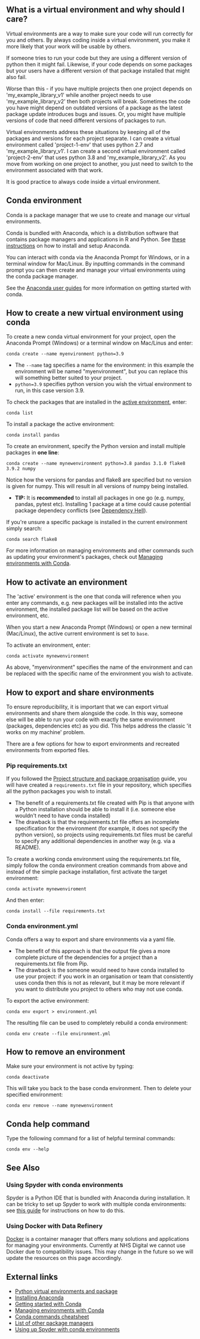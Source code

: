 ## What is a virtual environment and why should I care?
Virtual environments are a way to make sure your code will run correctly for you and others. By always coding inside a virtual environment, you make it more likely that your work will be usable by others. 

If someone tries to run your code but they are using a different version of python then it might fail. Likewise, if your code depends on some packages but your users have a different version of that package installed that might also fail. 

Worse than this - if you have multiple projects then one project depends on 'my_example_library_v1' while another project needs to use 'my_example_library_v2' then both projects will break. Sometimes the code you have might depend on outdated versions of a package as the latest package update introduces bugs and issues. Or, you might have multiple versions of code that need different versions of packages to run.

Virtual environments address these situations by keeping all of the packages and versions for each project separate. I can create a virtual environment called 'project-1-env' that uses python 2.7 and 'my_example_library_v1'. I can create a second virtual environment called 'project-2-env' that uses python 3.8 and 'my_example_library_v2'. As you move from working on one project to another, you just need to switch to the environment associated with that work. 

It is good practice to always code inside a virtual environment. 
<br/>

## Conda environment
Conda is a package manager that we use to create and manage our virtual environments. 

Conda is bundled with Anaconda, which is a distribution software that contains package managers and applications in R and Python. See [these instructions][install-anaconda] on how to install and setup Anaconda. 

You can interact with conda via the Anaconda Prompt for Windows, or in a terminal window for Mac/Linux. By inputting commands in the command prompt you can then create and manage your virtual environments using the conda package manager. 

See the [Anaconda user guides][conda-getting-started] for more information on getting started with conda.

## How to create a new virtual environment using conda
To create a new conda virtual environment for your project, open the Anaconda Prompt (Windows) or a terminal window on Mac/Linus and enter:
```
conda create --name myenvironment python=3.9
```
- The `--name` tag specifies a name for the environment: in this example the environment will be named "myenvironment", but you can replace this will something better suited to your project.
- `python=3.9` specifies python version you wish the virtual environment to run, in this case version 3.9.


To check the packages that are installed in the [active environment](#how-to-activate-an-environment), enter: 
```
conda list
```

To install a package the active environment:
```
conda install pandas
```

To create an environment, specify the Python version and install multiple packages in **one line**:
```
conda create --name mynewenvironment python=3.8 pandas 3.1.0 flake8 3.9.2 numpy
```
Notice how the versions for pandas and flake8 are specified but no version is given for numpy. This will result in all versions of numpy being installed.

* **TIP:** It is **recommended** to install all packages in one go (e.g. numpy, pandas, pytest etc). Installing 1 package at a time could cause potential package dependecy conflicts (see [Dependency Hell][dependency-hell]).

If you're unsure a specific package is installed in the current environment simply search:
```
conda search flake8
```
For more information on managing environments and other commands such as updating your environment's packages, check out [Managing environments with Conda][managing-conda-envs].
<br/>

## How to activate an environment
The 'active' environment is the one that conda will reference when you enter any commands, e.g. new packages will be installed into the active environment, the installed package list will be based on the active environment, etc.

When you start a new Anaconda Prompt (Windows) or open a new terminal (Mac/Linux), the active current environment is set to ```base```. 

To activate an environment, enter:
```
conda activate mynewenvironment
```
As above, "myenvironment" specifies the name of the environment and can be replaced with the specific name of the environment you wish to activate.


## How to export and share environments
To ensure reproducibility, it is important that we can export virtual environments and share them alongside the code. In this way, someone else will be able to run your code with exactly the same environment (packages, dependencies etc) as you did. This helps address the classic 'it works on my machine' problem. 

There are a few options for how to export environments and recreated environments from exported files.

### Pip requirements.txt
If you followed the [Project structure and package organisation][project-guide] guide, you will have created a ```requirements.txt``` file in your repository, which specifies all the python packages you wish to install. 

- The benefit of a requirements.txt file created with Pip is that anyone with a Python installation should be able to install it (i.e. someone else wouldn't need to have conda installed)
- The drawback is that the requirements.txt file offers an incomplete specification for the environment (for example, it does not specify the python version), so projects using requirements.txt files must be careful to specify any additional dependencies in another way (e.g. via a README).

To create a working conda environment using the requirements.txt file, simply follow the conda environment creation commands from above and instead of the simple package installation, first activate the target environment:
```
conda activate mynewenviroment
```

And then enter:
```
conda install --file requirements.txt
```

### Conda environment.yml
Conda offers a way to export and share environments via a yaml file.

- The benefit of this approach is that the output file gives a more complete picture of the dependencies for a project than a requirements.txt file from Pip.
- The drawback is the someone would need to have conda installed to use your project: if you work in an organisation or team that consistently uses conda then this is not as relevant, but it may be more relevant if you want to distribute you project to others who may not use conda.

To export the active environment:
```
conda env export > environment.yml
``` 

The resulting file can be used to completely rebuild a conda environment:
```
conda env create --file environment.yml
```

## How to remove an environment
Make sure your environment is not active by typing:
```
conda deactivate
```
This will take you back to the base conda environment. Then to delete your specified environment:
```
conda env remove --name mynewenvironment
```

## Conda help command
Type the following command for a list of helpful terminal commands:
```
conda env --help
```

## See Also 
### Using Spyder with conda environments
Spyder is a Python IDE that is bundled with Anaconda during installation. It can be tricky to set up Spyder to work with multiple conda environments: see [this guide][spyder-conda-envs] for instructions on how to do this.

### Using Docker with Data Refinery
[Docker][docker-getting-started] is a container manager that offers many solutions and applications for managing your environments. Currently at NHS Digital we cannot use Docker due to compatibility issues. This may change in the future so we will update the resources on this page accordingly.

## External links
* [Python virtual environments and package][python-venvs]
* [Installing Anaconda][install-anaconda]
* [Getting started with Conda][conda-getting-started]
* [Managing environments with Conda][managing-conda-envs]
* [Conda commands cheatsheet][conda-cheatsheet]
* [List of other package managers][package-managers]
* [Using up Spyder with conda environments][spyder-conda-envs]

[python-venvs]: https://docs.python.org/3/tutorial/venv.html
[install-anaconda]: https://docs.anaconda.com/anaconda/install/index.html
[conda-getting-started]: https://conda.io/projects/conda/en/latest/user-guide/getting-started.html
[managing-conda-envs]: https://conda.io/projects/conda/en/latest/user-guide/tasks/manage-environments.html#creating-an-environment-with-commands
[conda-cheatsheet]: https://conda.io/projects/conda/en/latest/user-guide/cheatsheet.html
[package-managers]: https://en.wikipedia.org/wiki/List_of_software_package_management_systems
[docker-getting-started]: https://docs.docker.com/get-started/overview/
[project-guide]: ./project-structure-and-packaging.md
[dependency-hell]: https://en.wikipedia.org/wiki/Dependency_hell
[spyder-conda-envs]: https://github.com/spyder-ide/spyder/wiki/Working-with-packages-and-environments-in-Spyder
